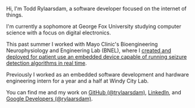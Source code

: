 Hi, I'm Todd Rylaarsdam, a software developer focused on the internet of things.

I'm currently a sophomore at George Fox University studying computer science with a focus on digital electronics.

This past summer I worked with Mayo Clinic's Bioengineering Neurophysiology and Engineering Lab (BNEL), where I [created and deployed for patient use an embedded device capable of running seizure detection algorithms in real time](/projects/mayo-summer-2023).

Previously I worked as an embedded software development and hardware engineering intern for a year and a half at Windy City Lab.

You can find me and my work on [GitHub (@trylaarsdam)](https://github.com/trylaarsdam/), [LinkedIn](https://www.linkedin.com/in/trylaarsdam/), and [Google Developers (@rylaarsdam)](https://g.dev/rylaarsdam).
